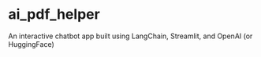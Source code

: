 # ai_pdf_helper
An interactive chatbot app built using LangChain, Streamlit, and OpenAI (or HuggingFace)
